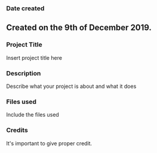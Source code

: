 ### Date created
## Created on the 9th of December 2019.

### Project Title
Insert project title here

### Description
Describe what your project is about and what it does

### Files used
Include the files used

### Credits
It's important to give proper credit. 

